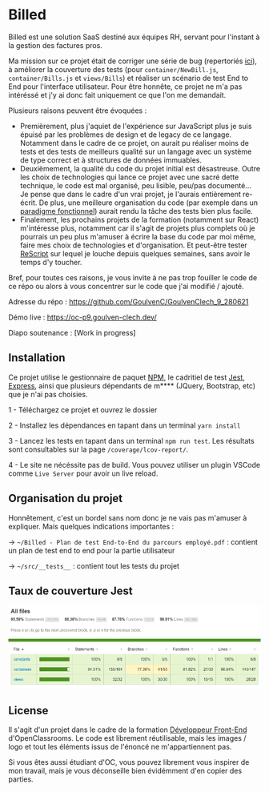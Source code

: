 # Billed

Billed est une solution SaaS destiné aux équipes RH, servant pour l'instant à la gestion des factures pros.

Ma mission sur ce projet était de corriger une série de bug (repertoriés [ici](https://www.notion.so/a7a612fc166747e78d95aa38106a55ec)), à améliorer la couverture des tests (pour `container/NewBill.js`, `container/Bills.js` et `views/Bills`) et réaliser un scénario de test End to End pour l'interface utilisateur. Pour être honnête, ce projet ne m'a pas intéréssé et j'y ai donc fait uniquement ce que l'on me demandait. 

Plusieurs raisons peuvent être évoquées : 
- Premièrement, plus j'aquiet de l'expérience sur JavaScript plus je suis épuisé par les problèmes de design et de legacy de ce langage. Notamment dans le cadre de ce projet, on aurait pu réaliser moins de tests et des tests de meilleurs qualité sur un langage avec un système de type correct et à structures de données immuables.
- Deuxièmement, la qualité du code du projet initial est désastreuse. Outre les choix de technologies qui lance ce projet avec une sacré dette technique, le code est mal organisé, peu lisible, peu/pas documenté... Je pense que dans le cadre d'un vrai projet, je l'aurais entièrement re-écrit. De plus, une meilleure organisation du code (par exemple dans un [paradigme fonctionnel](https://fr.wikipedia.org/wiki/Programmation_fonctionnelle)) aurait rendu la tâche des tests bien plus facile.
- Finalement, les prochains projets de la formation (notamment sur React) m'intéresse plus, notamment car il s'agit de projets plus complets où je pourrais un peu plus m'amuser à écrire la base du code par moi même, faire mes choix de technologies et d'organisation. Et peut-être tester [ReScript](https://rescript-lang.org/) sur lequel je louche depuis quelques semaines, sans avoir le temps d'y toucher.

Bref, pour toutes ces raisons, je vous invite à ne pas trop fouiller le code de ce répo ou alors à vous concentrer sur le code que j'ai modifié / ajouté.

Adresse du répo : https://github.com/GoulvenC/GoulvenClech_9_280621

Démo live : https://oc-p9.goulven-clech.dev/

Diapo soutenance : [Work in progress]

## Installation

Ce projet utilise le gestionnaire de paquet [NPM](https://www.npmjs.com/), le cadritiel de test [Jest](https://jestjs.io/fr/), [Express](https://expressjs.com/fr/), ainsi que plusieurs dépendants de m**** (JQuery, Bootstrap, etc) que je n'ai pas choisies.

1 - Téléchargez ce projet et ouvrez le dossier

2 - Installez les dépendances en tapant dans un terminal `yarn install`

3 - Lancez les tests en tapant dans un terminal `npm run test`. Les résultats sont consultables sur la page `/coverage/lcov-report/`.

4 - Le site ne nécéssite pas de build. Vous pouvez utiliser un plugin VSCode comme `Live Server` pour avoir un live reload.

## Organisation du projet

Honnêtement, c'est un bordel sans nom donc je ne vais pas m'amuser à expliquer. Mais quelques indications importantes :

-> `~/Billed - Plan de test End-to-End du parcours employé.pdf` : contient un plan de test end to end pour la partie utilisateur

-> `~/src/__tests__` : contient tout les tests du projet

## Taux de couverture Jest

![Screen du taux de couverture Jest](./coverage.png)

## License

Il s'agit d'un projet dans le cadre de la formation [Développeur Front-End](https://openclassrooms.com/fr/paths/314-developpeur-front-end) d'OpenClassrooms. Le code est librement réutilisable, mais les images / logo et tout les éléments issus de l'énoncé ne m'appartiennent pas.

Si vous êtes aussi étudiant d'OC, vous pouvez librement vous inspirer de mon travail, mais je vous déconseille bien évidémment d'en copier des parties.
